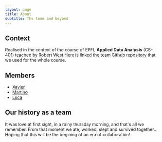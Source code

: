 ```yaml
---
layout: page
title: About
subtitle: The team and beyond
---
```


## Context
Realised in the context of the course of EPFL **Applied Data Analysis** (CS-401) teached by Robert West
Here is linked the team [Github repository](https://github.com/LucaZampieri/ADA_homework_LMX/) that we used 
for the whole course.

## Members
* [Xavier](https://people.epfl.ch/xavier.gilcompanys?lang=en)
* [Martino](https://people.epfl.ch/martino.milani?lang=en)
* [Luca](https://people.epfl.ch/luca.zampieri?lang=en)


## Our history as a team
It was love at first sight, in a rainy thursday morning, and that's all we remember. From that moment we ate, worked, slept and survived together... Hoping that this will be the begining of an era of collaboration!
